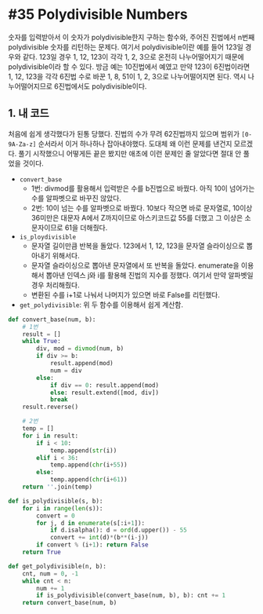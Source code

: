 # #35 Polydivisible Numbers

숫자를 입력받아서 이 숫자가 polydivisible한지 구하는 함수와, 주어진 진법에서 n번째 polydivisible 숫자를 리턴하는 문제다. 여기서 polydivisible이란 예를 들어 123일 경우와 같다. 123일 경우 1, 12, 123이 각각 1, 2, 3으로 온전히 나누어떨어지기 때문에 polydivisible이라 할 수 있다. 방금 예는 10진법에서 예였고 만약 123이 6진법이라면 1, 12, 123을 각각 6진법 수로 바꾼 1, 8, 51이 1, 2, 3으로 나누어떨어지면 된다. 역시 나누어떨어지므로 6진법에서도 polydivisible이다.

## 1. 내 코드

처음에 쉽게 생각했다가 된통 당했다. 진법의 수가 무려 62진법까지 있으며 범위가 `[0-9A-Za-z]` 순서라서 이거 하나하나 잡아내야했다. 도대체 왜 이런 문제를 낸건지 모르겠다. 풀기 시작했으니 어떻게든 끝은 봤지만 애초에 이런 문제인 줄 알았다면 절대 안 풀었을 것이다.

- `convert_base`
    + 1번: divmod를 활용해서 입력받은 수를 b진법으로 바꿨다. 아직 10이 넘어가는 수를 알파벳으로 바꾸진 않았다.
    + 2번: 10이 넘는 수를 알파벳으로 바꿨다. 10보다 작으면 바로 문자열로, 10이상 36미만은 대문자 A에서 Z까지이므로 아스키코드값 55를 더했고 그 이상은 소문자이므로 61을 더해줬다.
- `is_ploydivisible`
    + 문자열 길이만큼 반복을 돌았다. 123에서 1, 12, 123을 문자열 슬라이싱으로 뽑아내기 위해서다.
    + 문자열 슬라이싱으로 뽑아낸 문자열에서 또 반복을 돌았다. enumerate을 이용해서 뽑아낸 인덱스 j와 i를 활용해 진법의 지수를 정했다. 여기서 만약 알파벳일 경우 처리해줬다.
    + 변환된 수를 i+1로 나눠서 나머지가 있으면 바로 False를 리턴했다.
- `get_polydivisible`: 위 두 함수를 이용해서 쉽게 계산함.

```python
def convert_base(num, b):
    # 1번
    result = []
    while True:
        div, mod = divmod(num, b)
        if div >= b:
            result.append(mod)
            num = div
        else:
            if div == 0: result.append(mod)
            else: result.extend([mod, div])
            break
    result.reverse()

    # 2번
    temp = []
    for i in result:
        if i < 10:
            temp.append(str(i))
        elif i < 36:
            temp.append(chr(i+55))
        else:
            temp.append(chr(i+61))
    return ''.join(temp)

def is_polydivisible(s, b):
    for i in range(len(s)):
        convert = 0
        for j, d in enumerate(s[:i+1]):
            if d.isalpha(): d = ord(d.upper()) - 55
            convert += int(d)*(b**(i-j))
        if convert % (i+1): return False
    return True

def get_polydivisible(n, b):
    cnt, num = 0, -1
    while cnt < n:
        num += 1
        if is_polydivisible(convert_base(num, b), b): cnt += 1
    return convert_base(num, b)
```
